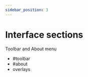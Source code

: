 ```yaml
---
sidebar_position: 3
---
```


# Interface sections

Toolbar and About menu

* #toolbar
* #about
* overlays